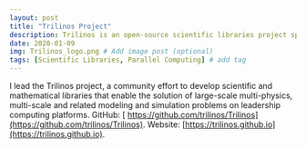 ```yaml
---
layout: post
title: "Trilinos Project"
description: Trilinos is an open-source scientific libraries project sponsored by the US Department of Energy
date: 2020-01-09
img: Trilinos_logo.png # Add image post (optional)
tags: [Scientific Libraries, Parallel Computing] # add tag
---
```

I lead the Trilinos project, a community effort to develop scientific and mathematical libraries that enable the solution of large-scale multi-physics, multi-scale and related modeling and simulation problems on leadership computing platforms. GitHub: [ https://github.com/trilinos/Trilinos](https://github.com/trilinos/Trilinos).  Website: [https://trilinos.github.io](https://trilinos.github.io).
